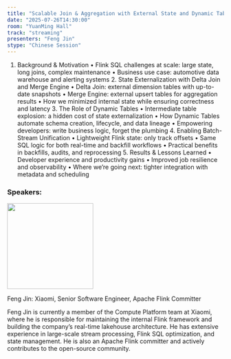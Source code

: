 ```yaml
---
title: "Scalable Join & Aggregation with External State and Dynamic Tables"
date: "2025-07-26T14:30:00"
room: "YuanMing Hall"
track: "streaming"
presenters: "Feng Jin"
stype: "Chinese Session"
---
```


1.	Background & Motivation
	•	Flink SQL challenges at scale: large state, long joins, complex maintenance
	•	Business use case: automotive data warehouse and alerting systems
	2.	State Externalization with Delta Join and Merge Engine
	•	Delta Join: external dimension tables with up-to-date snapshots
	•	Merge Engine: external upsert tables for aggregation results
	•	How we minimized internal state while ensuring correctness and latency
	3.	The Role of Dynamic Tables
	•	Intermediate table explosion: a hidden cost of state externalization
	•	How Dynamic Tables automate schema creation, lifecycle, and data lineage
	•	Empowering developers: write business logic, forget the plumbing
	4.	Enabling Batch-Stream Unification
	•	Lightweight Flink state: only track offsets
	•	Same SQL logic for both real-time and backfill workflows
	•	Practical benefits in backfills, audits, and reprocessing
	5.	Results & Lessons Learned
	•	Developer experience and productivity gains
	•	Improved job resilience and observability
	•	Where we’re going next: tighter integration with metadata and scheduling

### Speakers:


<img src="https://sessionize.com/image/849a-400o400o1-JY6LVQLecrGWcQHMZZkw7V.jpg" width="200" /><br/>

Feng Jin: Xiaomi, Senior Software Engineer, Apache Flink Committer

Feng Jin is currently a member of the Compute Platform team at Xiaomi, where he is responsible for maintaining the internal Flink framework and building the company’s real-time lakehouse architecture. He has extensive experience in large-scale stream processing, Flink SQL optimization, and state management. He is also an Apache Flink committer and actively contributes to the open-source community.
